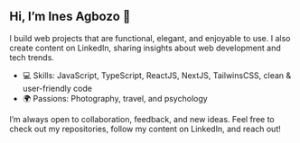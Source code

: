 ## Hi, I’m Ines Agbozo 👋



I build web projects that are functional, elegant, and enjoyable to use. I also create content on LinkedIn, sharing insights about web development and tech trends.

- 💻 Skills: JavaScript, TypeScript, ReactJS, NextJS, TailwinsCSS, clean & user-friendly code
- 🌍 Passions: Photography, travel, and psychology

I’m always open to collaboration, feedback, and new ideas. Feel free to check out my repositories, follow my content on LinkedIn, and reach out!


